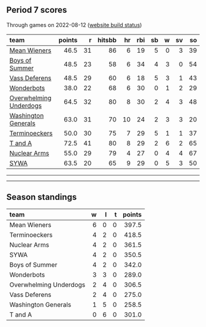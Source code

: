 

## Period 7 scores

Through games on 2022-08-12 ([website build status](https://github.com/brian-bot/pl-site/actions))


|team                                              | points|  r| hitsbb| hr| rbi| sb|  w| sv| so|   era|  whip|
|:-------------------------------------------------|------:|--:|------:|--:|---:|--:|--:|--:|--:|-----:|-----:|
|[Mean Wieners](./meanwieners)                     |   46.5| 31|     86|  6|  19|  5|  0|  3| 39| 5.243| 1.485|
|[Boys of Summer](./boysofsummer)                  |   48.5| 23|     58|  6|  34|  4|  3|  0| 54| 3.622| 1.152|
|[Vass Deferens](./vassdeferens)                   |   48.5| 29|     60|  6|  18|  5|  3|  1| 43| 3.298| 1.008|
|[Wonderbots](./wonderbots)                        |   38.0| 22|     68|  6|  30|  0|  1|  2| 29| 4.277| 1.069|
|[Overwhelming Underdogs](./overwhelmingunderdogs) |   64.5| 32|     80|  8|  30|  2|  4|  3| 48| 4.032| 1.325|
|[Washington Generals](./washingtongenerals)       |   63.0| 31|     70| 10|  24|  2|  3|  3| 20| 1.875| 1.000|
|[Terminoeckers](./terminoeckers)                  |   50.0| 30|     75|  7|  29|  5|  1|  1| 37| 3.441| 1.235|
|[T and A](./tanda)                                |   72.5| 41|     80|  8|  29|  2|  6|  2| 65| 3.325| 1.227|
|[Nuclear Arms](./nucleararms)                     |   55.0| 29|     79|  4|  27|  0|  4|  4| 67| 3.393| 1.272|
|[SYWA](./sywa)                                    |   63.5| 20|     65|  9|  29|  0|  5|  3| 50| 2.793| 0.869|

* * *
* * *

## Season standings


|team                   |  w|  l|  t| points|
|:----------------------|--:|--:|--:|------:|
|Mean Wieners           |  6|  0|  0|  397.5|
|Terminoeckers          |  4|  2|  0|  418.5|
|Nuclear Arms           |  4|  2|  0|  361.5|
|SYWA                   |  4|  2|  0|  350.5|
|Boys of Summer         |  4|  2|  0|  342.0|
|Wonderbots             |  3|  3|  0|  289.0|
|Overwhelming Underdogs |  2|  4|  0|  306.5|
|Vass Deferens          |  2|  4|  0|  275.0|
|Washington Generals    |  1|  5|  0|  258.5|
|T and A                |  0|  6|  0|  301.0|


